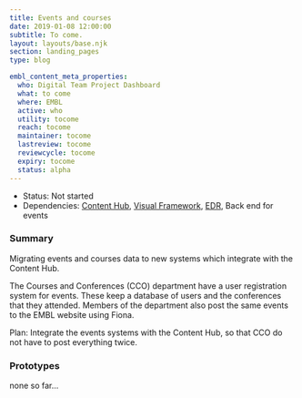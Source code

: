 ```yaml
---
title: Events and courses
date: 2019-01-08 12:00:00
subtitle: To come.
layout: layouts/base.njk
section: landing_pages
type: blog

embl_content_meta_properties:
  who: Digital Team Project Dashboard
  what: to come
  where: EMBL
  active: who
  utility: tocome
  reach: tocome
  maintainer: tocome
  lastreview: tocome
  reviewcycle: tocome
  expiry: tocome
  status: alpha
---
```


- Status: Not started
- Dependencies: [Content Hub](content-hub.html), [Visual Framework](visual-framework.html), [EDR](edr.html), Back end for events

### Summary

Migrating events and courses data to new systems which integrate with the Content Hub.

The Courses and Conferences (CCO) department have a user registration system for events. These keep a database of users and the conferences that they attended. Members of the department also post the same events to the EMBL website using Fiona.

Plan: Integrate the events systems with the Content Hub, so that CCO do not have to post everything twice.

### Prototypes

none so far...
